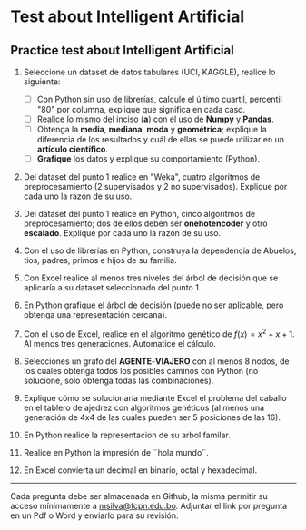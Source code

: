 # Test about Intelligent Artificial

## Practice test about Intelligent Artificial

1. Seleccione un dataset de datos tabulares (UCI, KAGGLE), realice lo siguiente:

   - [ ] Con Python sin uso de librerías, calcule el último cuartil, percentil "80" por columna, explique que significa en cada caso.
   - [ ] Realice lo mismo del inciso (**a**) con el uso de **Numpy** y **Pandas**.
   - [ ] Obtenga la **media**, **mediana**, **moda** y **geométrica**; explique la diferencia de los resultados y cuál de ellas se puede utilizar en un **artículo científico**.
   - [ ] **Grafique** los datos y explique su comportamiento (Python).

2. Del dataset del punto 1 realice en "Weka", cuatro algoritmos de preprocesamiento (2 supervisados y 2 no supervisados). Explique por cada uno la razón de su uso.
3. Del dataset del punto 1 realice en Python, cinco algoritmos de preprocesamiento; dos de ellos deben ser **onehotencoder** y otro **escalado**. Explique por cada uno la razón de su uso.
4. Con el uso de librerías en Python, construya la dependencia de Abuelos, tios, padres, primos e hijos de su familia.
5. Con Excel realice al menos tres niveles del árbol de decisión que se aplicaría a su dataset seleccionado del punto 1.
6. En Python grafique el árbol de decisión (puede no ser aplicable, pero obtenga una representación cercana).
7. Con el uso de Excel, realice en el algoritmo genético de $`f(x)=x^2+x+1`$. Al menos tres generaciones. Automatice el cálculo.
8. Selecciones un grafo del **AGENTE**-**VIAJERO** con al menos 8 nodos, de los cuales obtenga todos los posibles caminos con Python (no solucione, solo obtenga todas las combinaciones).
9. Explique cómo se solucionaría mediante Excel el problema del caballo en el tablero de ajedrez con algoritmos genéticos (al menos una generación de 4x4 de las cuales pueden ser 5 posiciones de las 16).
10. En Python realice la representacion de su arbol familar.
11. Realice en Python la impresión de ¨hola mundo¨.
12. En Excel convierta un decimal en binario, octal y hexadecimal.

---

Cada pregunta debe ser almacenada en Github, la misma permitir su acceso mínimamente a <msilva@fcpn.edu.bo>. Adjuntar el link por pregunta en un Pdf o Word y enviarlo para su revisión.
